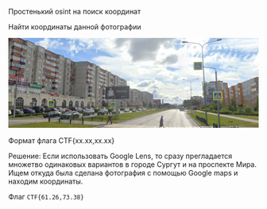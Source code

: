 Простенький osint на поиск координат

Найти координаты данной фотографии 

![billboard.png](billboard.png)

Формат флага CTF{xx.xx,xx.xx}

Решение: Если использовать Google Lens, то сразу прегладается множетво одинаковых вариантов в городе Сургут и на проспекте Мира. Ищем откуда была сделана фотография с помощью Google maps и находим координаты.

Флаг `CTF{61.26,73.38}`
